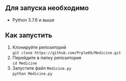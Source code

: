 ## Для запуска необходимо
- Python 3.7.6 и выше

## Как запустить
1. Клонируйте репозиторий  
`git clone https://github.com/Prple69/Medicine.git`
2. Перейдите в папку репозитория  
`cd Medicine`
3. Запустите файл `Medicine.py`  
`python Medicine.py`
